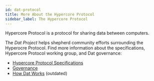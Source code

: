 ```yaml
---
id: dat-protocol
title: More About the Hypercore Protocol
sidebar_label: The Hypercore Protocol
---
```


Hypercore Protocol is a protocol for sharing data between computers.

The *Dat Project* helps shepherd community efforts surrounding the Hyperocre Protocol.
Find more information about the specifications, Hypercore Protocol working group, and Dat governance:

* [Hypercore Protocol Specifications](https://www.hypercore-protocol.org/)
* [Governance](https://github.com/datproject/governance)
* [How Dat Works](https://datprotocol.github.io/how-dat-works/) (outdated)
